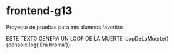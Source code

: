 # frontend-g13
Proyecto de pruebas para mis alumnos favoritos







ESTE TEXTO GENERA UN LOOP DE LA MUERTE loopDeLaMuerte(){console.log('Era broma')}